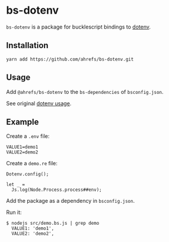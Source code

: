 # bs-dotenv

`bs-dotenv` is a package for bucklescript bindings to
[dotenv](https://github.com/motdotla/dotenv).

## Installation

```
yarn add https://github.com/ahrefs/bs-dotenv.git
```

## Usage

Add `@ahrefs/bs-dotenv` to the `bs-dependencies` of `bsconfig.json`.

See original [dotenv usage](https://github.com/motdotla/dotenv#usage).

## Example

Create a `.env` file:

```
VALUE1=demo1
VALUE2=demo2
```

Create a `demo.re` file:

```reason
Dotenv.config();

let _ =
  Js.log(Node.Process.process##env);
```

Add the package as a dependency in `bsconfig.json`.

Run it:

```
$ nodejs src/demo.bs.js | grep demo
  VALUE1: 'demo1',
  VALUE2: 'demo2',
```
